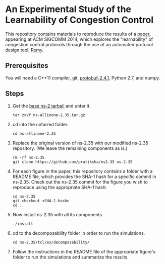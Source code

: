 An Experimental Study of the Learnability of Congestion Control
======================

This repository contains materials to reproduce the results of a 
[paper](http://web.mit.edu/keithw/www/Learnability-SIGCOMM2014.pdf), 
appearing at ACM SIGCOMM 2014,
which explores the "learnability" of congestion control protocols
through the use of an automated protocol design tool, 
[Remy](http://web.mit.edu/remy/).

## Prerequisites ##

You will need a C++11 compiler, git, [protobuf-2.4.1](https://protobuf.googlecode.com/files/protobuf-2.4.1.tar.gz), Python 2.7, and numpy.

## Steps ##

1. Get the [base ns-2 tarball](http://web.mit.edu/anirudh/www/ns-allinone-2.35.tar.gz) and untar it.

    ```
    tar zxvf ns-allinone-2.35.tar.gz 
    ```

2.  cd into the untarred folder.

    ```
    cd ns-allinone-2.35 
    ```
3.  Replace the original version of ns-2.35 with our modified ns-2.35 repository. (We leave the remaining components as is.)

    ```
    rm -rf ns-2.35 
    git clone https://github.com/pratiksha/ns2.35 ns-2.35
    ```

4.  For each figure in the paper, this repository contains a folder with a README file, which provides the SHA-1 hash for a specific commit in ns-2.35. Check out the ns-2.35 commit for the figure you wish to reproduce using the appropriate SHA-1 hash:

    ```
    cd ns-2.35
    git checkout <SHA-1-hash>
    cd ..
    ```

5.  Now install ns-2.35 with all its components.

    ```
    ./install 
    ```

6.  cd to the decomposability folder in order to run the simulations.

    ```
    cd ns-2.35/tcl/ex/decomposability/
    ```

7. Follow the instructions in the README file of the appropriate figure's folder
   to run the simulations and summarize the results.